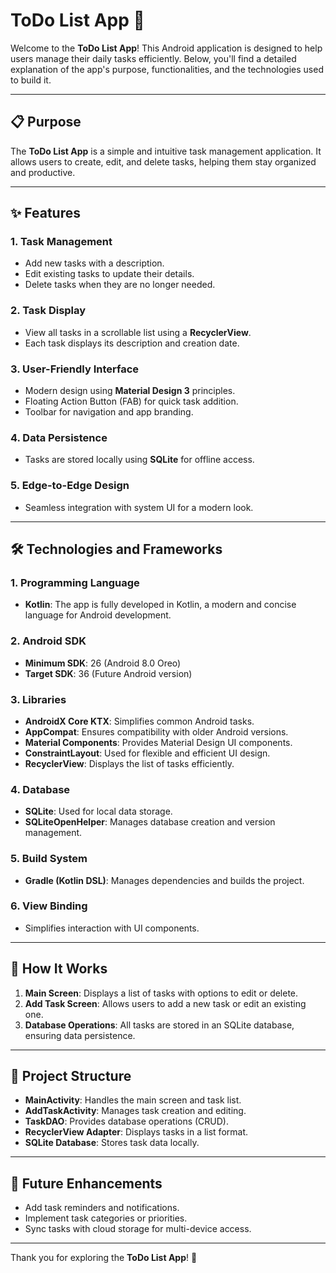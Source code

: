 # ToDo List App 📝

Welcome to the **ToDo List App**! This Android application is designed to help users manage their daily tasks efficiently. Below, you'll find a detailed explanation of the app's purpose, functionalities, and the technologies used to build it.

---

## 📋 Purpose

The **ToDo List App** is a simple and intuitive task management application. It allows users to create, edit, and delete tasks, helping them stay organized and productive.

---

## ✨ Features

### 1. **Task Management**
   - Add new tasks with a description.
   - Edit existing tasks to update their details.
   - Delete tasks when they are no longer needed.

### 2. **Task Display**
   - View all tasks in a scrollable list using a **RecyclerView**.
   - Each task displays its description and creation date.

### 3. **User-Friendly Interface**
   - Modern design using **Material Design 3** principles.
   - Floating Action Button (FAB) for quick task addition.
   - Toolbar for navigation and app branding.

### 4. **Data Persistence**
   - Tasks are stored locally using **SQLite** for offline access.

### 5. **Edge-to-Edge Design**
   - Seamless integration with system UI for a modern look.

---

## 🛠️ Technologies and Frameworks

### 1. **Programming Language**
   - **Kotlin**: The app is fully developed in Kotlin, a modern and concise language for Android development.

### 2. **Android SDK**
   - **Minimum SDK**: 26 (Android 8.0 Oreo)
   - **Target SDK**: 36 (Future Android version)

### 3. **Libraries**
   - **AndroidX Core KTX**: Simplifies common Android tasks.
   - **AppCompat**: Ensures compatibility with older Android versions.
   - **Material Components**: Provides Material Design UI components.
   - **ConstraintLayout**: Used for flexible and efficient UI design.
   - **RecyclerView**: Displays the list of tasks efficiently.

### 4. **Database**
   - **SQLite**: Used for local data storage.
   - **SQLiteOpenHelper**: Manages database creation and version management.

### 5. **Build System**
   - **Gradle (Kotlin DSL)**: Manages dependencies and builds the project.

### 6. **View Binding**
   - Simplifies interaction with UI components.

---

## 🚀 How It Works

1. **Main Screen**: Displays a list of tasks with options to edit or delete.
2. **Add Task Screen**: Allows users to add a new task or edit an existing one.
3. **Database Operations**: All tasks are stored in an SQLite database, ensuring data persistence.

---

## 📂 Project Structure

- **MainActivity**: Handles the main screen and task list.
- **AddTaskActivity**: Manages task creation and editing.
- **TaskDAO**: Provides database operations (CRUD).
- **RecyclerView Adapter**: Displays tasks in a list format.
- **SQLite Database**: Stores task data locally.

---

## 🌟 Future Enhancements

- Add task reminders and notifications.
- Implement task categories or priorities.
- Sync tasks with cloud storage for multi-device access.

---

Thank you for exploring the **ToDo List App**! 🎉